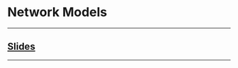 # Network Models
---
## [Slides](https://redhawks-my.sharepoint.com/:p:/r/personal/bowermanjess_seattleu_edu/_layouts/15/Doc.aspx?sourcedoc=%7B793C4E35-B1B5-467E-8BBD-598E2D8B1353%7D&file=6%20-%20Computer%20Networks%20-%20Week%206%20-%20OSI%20-%20Final.pptx&action=edit&mobileredirect=true)
---
